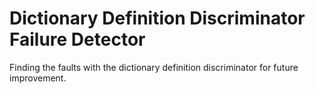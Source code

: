 Dictionary Definition Discriminator Failure Detector
====================================================


Finding the faults with the dictionary definition discriminator for future
improvement.

